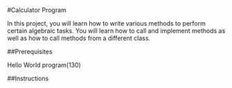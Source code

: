 #Calculator Program

In this project, you will learn how to write various methods to perform certain algebraic tasks. You will learn how to call and implement methods as well as how to call methods from a different class.

##Prerequisites

Hello World program(130)

##Instructions